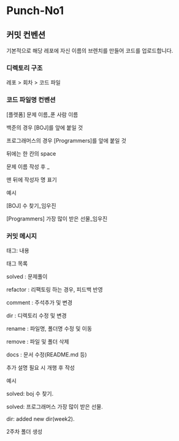 # Punch-No1

## 커밋 컨벤션
기본적으로 해당 레포에 자신 이름의 브렌치를 만들어 코드를 업로드합니다.

### 디렉토리 구조
레포 > 회차 > 코드 파일

### 코드 파일명 컨벤션

[플렛폼] 문제 이름_푼 사람 이름

백준의 경우 [BOJ]를 앞에 붙일 것

프로그래머스의 경우 [Programmers]를 앞에 붙일 것

[](대괄호) 뒤에는 한 칸의 space

문제 이름 작성 후 _

맨 뒤에 작성자 명 표기

예시

[BOJ] 수 찾기_임우진

[Programmers] 가장 많이 받은 선물_임우진

### 커밋 메시지
태그: 내용

태그 목록

solved : 문제풀이

refactor : 리팩토링 하는 경우, 피드백 반영

comment : 주석추가 및 변경

dir : 디렉토리 수정 및 변경

rename : 파일명, 폴더명 수정 및 이동

remove : 파일 및 폴더 삭제

docs : 문서 수정(README.md 등)

추가 설명 필요 시 개행 후 작성

예시

solved: boj 수 찾기.

solved: 프로그래머스 가장 많이 받은 선물.

dir: added new dir(week2).

2주차 폴더 생성

